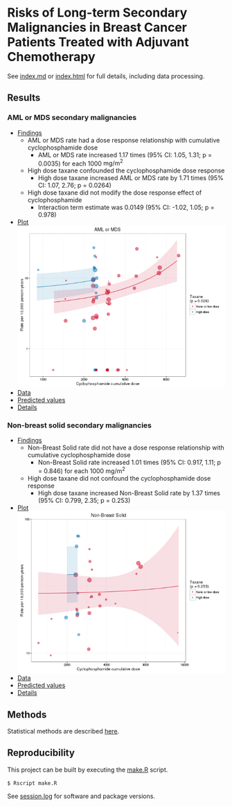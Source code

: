 # Risks of Long-term Secondary Malignancies in Breast Cancer Patients Treated with Adjuvant Chemotherapy

See [index.md](index.md) or [index.html](index.html) for full details, including data processing.

## Results

### AML or MDS secondary malignancies

* [Findings](index.md#findings)
	* AML or MDS rate had a dose response relationship with cumulative cyclophosphamide dose
 		* AML or MDS rate increased 1.17 times (95% CI: 1.05, 1.31; p = 0.0035) for each 1000 $\text{mg} / \text{m}^2$
	* High dose taxane confounded the cyclophosphamide dose response
  		* High dose taxane increased AML or MDS rate by 1.71 times (95% CI: 1.07, 2.76; p = 0.0264)
	* High dose taxane did not modify the dose response effect of cyclophosphamide
  		* Interaction term estimate was 0.0149 (95% CI: -1.02, 1.05; p = 0.978)
* [Plot](AMLorMDS_Cyclophosphamide_byHighDoseTaxane.png)  
	![plot of chunk unnamed-chunk-27](figure/unnamed-chunk-27-1.png)
* [Data](AMLorMDS_Cyclophosphamide_byHighDoseTaxane.csv)
* [Predicted values](AMLorMDS_Cyclophosphamide_byHighDoseTaxane_Pred.csv)
* [Details](index.md#amlmds)

### Non-breast solid secondary malignancies

* [Findings](index.md#findings-1)
	* Non-Breast Solid rate did not have a dose response relationship with cumulative cyclophosphamide dose
		* Non-Breast Solid rate increased 1.01 times (95% CI: 0.917, 1.11; p = 0.846) for each 1000 $\text{mg} / \text{m}^2$
	* High dose taxane did not confound the cyclophosphamide dose response
		* High dose taxane increased Non-Breast Solid rate by 1.37 times (95% CI: 0.799, 2.35; p = 0.253)
* [Plot](NonBreastSolid_Cyclophosphamide_byHighDoseTaxane.png)  
	![plot of chunk unnamed-chunk-32](figure/unnamed-chunk-32-1.png)
* [Data](NonBreastSolid_Cyclophosphamide_byHighDoseTaxane.csv)
* [Predicted values](NonBreastSolid_Cyclophosphamide_byHighDoseTaxane_Pred.csv)
* [Details](index.md#non-breast-solid)


## Methods

Statistical methods are described [here](index.md#meta-regression).


## Reproducibility

This project can be built by executing the [make.R](make.R) script.

```
$ Rscript make.R
```

See [session.log](session.log) for software and package versions.
